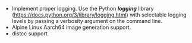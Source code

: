 - Implement proper logging. Use the Python ***logging*** library (https://docs.python.org/3/library/logging.html) with selectable logging levels by passing a verbosity argument on the command line.
- Alpine Linux Aarch64 image generation support.
- distcc support.
